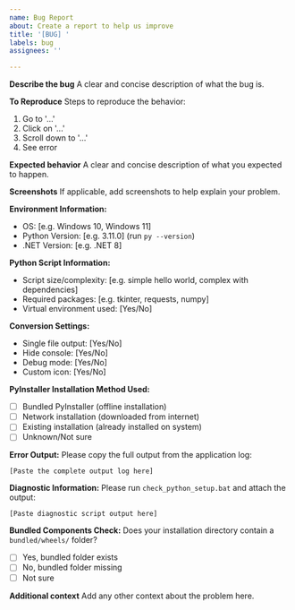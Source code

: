 ```yaml
---
name: Bug Report
about: Create a report to help us improve
title: '[BUG] '
labels: bug
assignees: ''

---
```


**Describe the bug**
A clear and concise description of what the bug is.

**To Reproduce**
Steps to reproduce the behavior:
1. Go to '...'
2. Click on '...'
3. Scroll down to '...'
4. See error

**Expected behavior**
A clear and concise description of what you expected to happen.

**Screenshots**
If applicable, add screenshots to help explain your problem.

**Environment Information:**
 - OS: [e.g. Windows 10, Windows 11]
 - Python Version: [e.g. 3.11.0] (run `py --version`)
 - .NET Version: [e.g. .NET 8]

**Python Script Information:**
- Script size/complexity: [e.g. simple hello world, complex with dependencies]
- Required packages: [e.g. tkinter, requests, numpy]
- Virtual environment used: [Yes/No]

**Conversion Settings:**
- Single file output: [Yes/No]
- Hide console: [Yes/No]
- Debug mode: [Yes/No]
- Custom icon: [Yes/No]

**PyInstaller Installation Method Used:**
- [ ] Bundled PyInstaller (offline installation)
- [ ] Network installation (downloaded from internet)
- [ ] Existing installation (already installed on system)
- [ ] Unknown/Not sure

**Error Output:**
Please copy the full output from the application log:

```
[Paste the complete output log here]
```

**Diagnostic Information:**
Please run `check_python_setup.bat` and attach the output:

```
[Paste diagnostic script output here]
```

**Bundled Components Check:**
Does your installation directory contain a `bundled/wheels/` folder?
- [ ] Yes, bundled folder exists
- [ ] No, bundled folder missing
- [ ] Not sure

**Additional context**
Add any other context about the problem here.